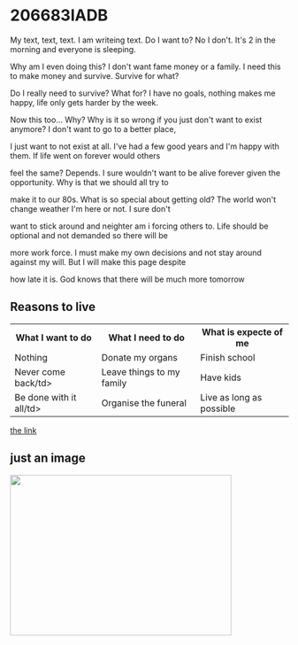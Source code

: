 <html>
<head>
<title>Some Title</title>
</head>
<body>

<h1>206683IADB</h1>
<p>My text, text, text. I am writeing text. Do I want to? No I don't. It's 2 in the morning and everyone is sleeping.</p>
<p>Why am I even doing this? I don't want fame money or a family. I need this to make money and survive. Survive for what?</p>
<p>Do I really need to survive? What for? I have no goals, nothing makes me happy, life only gets harder by the week.</p>
<p>Now this too... Why? Why is it so wrong if you just don't want to exist anymore? I don't want to go to a better place,</p>
<p>I just want to not exist at all. I've had a few good years and I'm happy with them. If life went on forever would others</p>
<p> feel the same? Depends. I sure wouldn't want to be alive forever given the opportunity. Why is that we should all try to</p>
<p>make it to our 80s. What is so special about getting old? The world won't change weather I'm here or not. I sure don't</p>
<p>want to stick around and neighter am i forcing others to. Life should be optional and not demanded so there will be</p>
<p>more work force. I must make my own decisions and not stay around against my will. But I will make this page despite</p>
<p>how late it is. God knows that there will be much more tomorrow</p>

<h2>Reasons to live</h2>

<table style="width:100%">
  <tr>
    <th>What I want to do</th>
    <th>What I need to do</th> 
    <th>What is expecte of me</th>
  </tr>
  <tr>
    <td>Nothing</td>
    <td>Donate my organs</td>
    <td>Finish school</td>
  </tr>
  <tr>
    <td>Never come back/td>
    <td>Leave things to my family</td>
    <td>Have kids</td>
  </tr>
  <tr>
    <td>Be done with it all/td>
    <td>Organise the funeral</td>
    <td>Live as long as possible</td>
  </tr>
</table>

<p><a href=" https://taltech.ee/">the link</a></p>

<h2>just an image</h2>

<img src="https://previews.123rf.com/images/rjlerich/rjlerich0903/rjlerich090300056/4477601-happy-middle-age-senior-man-portrait-smiling-with-thumbs-up-positive-sign.jpg" width="400" height="290">

</head>
<body>
